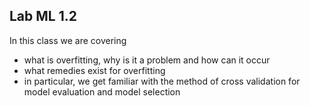 
## Lab ML 1.2

In this class we are covering

* what is overfitting, why is it a problem and how can it occur
* what remedies exist for overfitting
* in particular, we get familiar with the method of cross validation
for model evaluation and model selection
